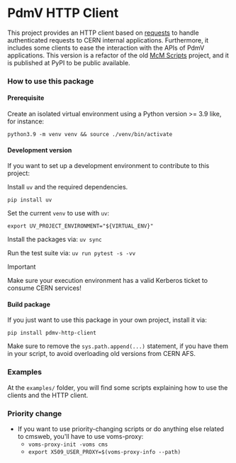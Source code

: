 # PdmV HTTP Client

This project provides an HTTP client based on [requests](https://github.com/psf/requests) to handle authenticated requests to CERN
internal applications. Furthermore, it includes some clients to ease the interaction with the APIs of
PdmV applications. This version is a refactor of the old [McM Scripts](https://github.com/cms-PdmV/mcm_scripts) project, and it is published at
PyPI to be public available.

### How to use this package

#### Prerequisite

Create an isolated virtual environment using a Python version >= 3.9 like, for instance:

`python3.9 -m venv venv && source ./venv/bin/activate`

#### Development version

If you want to set up a development environment to contribute to this project:

Install `uv` and the required dependencies.

`pip install uv`

Set the current `venv` to use with `uv`:

`export UV_PROJECT_ENVIRONMENT="${VIRTUAL_ENV}"`

Install the packages via: `uv sync`

Run the test suite via:
`uv run pytest -s -vv`

> [!IMPORTANT]
> Make sure your execution environment has a valid Kerberos ticket to consume CERN services!

#### Build package

If you just want to use this package in your own project, install it via:

`pip install pdmv-http-client`

Make sure to remove the `sys.path.append(...)` statement, if you have them in your script, to avoid overloading old versions from CERN AFS.

### Examples

At the `examples/` folder, you will find some scripts explaining how to use the clients and the HTTP client.

### Priority change
* If you want to use priority-changing scripts or do anything else related to cmsweb, you'll have to use voms-proxy:
    * `voms-proxy-init -voms cms`
    * `export X509_USER_PROXY=$(voms-proxy-info --path)`
